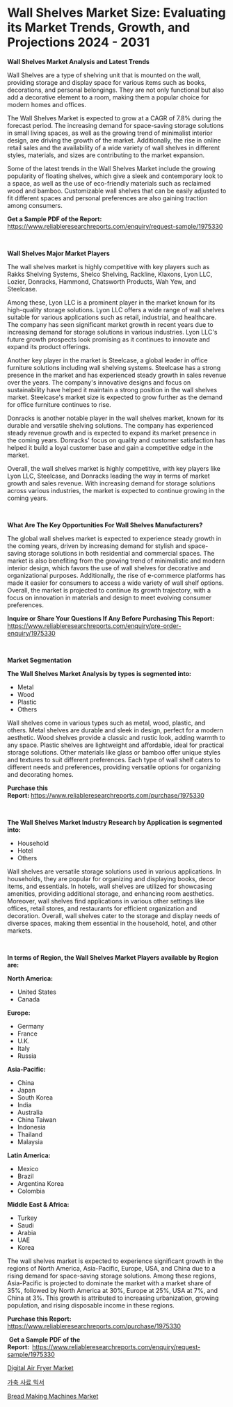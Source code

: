 <p><h1>Wall Shelves Market Size: Evaluating its Market Trends, Growth, and Projections 2024 - 2031</h1></p><p><strong>Wall Shelves Market Analysis and Latest Trends</strong></p>
<p><p>Wall Shelves are a type of shelving unit that is mounted on the wall, providing storage and display space for various items such as books, decorations, and personal belongings. They are not only functional but also add a decorative element to a room, making them a popular choice for modern homes and offices.</p><p>The Wall Shelves Market is expected to grow at a CAGR of 7.8% during the forecast period. The increasing demand for space-saving storage solutions in small living spaces, as well as the growing trend of minimalist interior design, are driving the growth of the market. Additionally, the rise in online retail sales and the availability of a wide variety of wall shelves in different styles, materials, and sizes are contributing to the market expansion.</p><p>Some of the latest trends in the Wall Shelves Market include the growing popularity of floating shelves, which give a sleek and contemporary look to a space, as well as the use of eco-friendly materials such as reclaimed wood and bamboo. Customizable wall shelves that can be easily adjusted to fit different spaces and personal preferences are also gaining traction among consumers.</p></p>
<p><strong>Get a Sample PDF of the Report:&nbsp;</strong> <a href="https://www.reliableresearchreports.com/enquiry/request-sample/1975330">https://www.reliableresearchreports.com/enquiry/request-sample/1975330</a></p>
<p>&nbsp;</p>
<p><strong>Wall Shelves Major Market Players</strong></p>
<p><p>The wall shelves market is highly competitive with key players such as Rakks Shelving Systems, Shelco Shelving, Rackline, Klaxons, Lyon LLC, Lozier, Donracks, Hammond, Chatsworth Products, Wah Yew, and Steelcase. </p><p>Among these, Lyon LLC is a prominent player in the market known for its high-quality storage solutions. Lyon LLC offers a wide range of wall shelves suitable for various applications such as retail, industrial, and healthcare. The company has seen significant market growth in recent years due to increasing demand for storage solutions in various industries. Lyon LLC's future growth prospects look promising as it continues to innovate and expand its product offerings.</p><p>Another key player in the market is Steelcase, a global leader in office furniture solutions including wall shelving systems. Steelcase has a strong presence in the market and has experienced steady growth in sales revenue over the years. The company's innovative designs and focus on sustainability have helped it maintain a strong position in the wall shelves market. Steelcase's market size is expected to grow further as the demand for office furniture continues to rise.</p><p>Donracks is another notable player in the wall shelves market, known for its durable and versatile shelving solutions. The company has experienced steady revenue growth and is expected to expand its market presence in the coming years. Donracks' focus on quality and customer satisfaction has helped it build a loyal customer base and gain a competitive edge in the market.</p><p>Overall, the wall shelves market is highly competitive, with key players like Lyon LLC, Steelcase, and Donracks leading the way in terms of market growth and sales revenue. With increasing demand for storage solutions across various industries, the market is expected to continue growing in the coming years.</p></p>
<p>&nbsp;</p>
<p><strong>What Are The Key Opportunities For Wall Shelves Manufacturers?</strong></p>
<p><p>The global wall shelves market is expected to experience steady growth in the coming years, driven by increasing demand for stylish and space-saving storage solutions in both residential and commercial spaces. The market is also benefiting from the growing trend of minimalistic and modern interior design, which favors the use of wall shelves for decorative and organizational purposes. Additionally, the rise of e-commerce platforms has made it easier for consumers to access a wide variety of wall shelf options. Overall, the market is projected to continue its growth trajectory, with a focus on innovation in materials and design to meet evolving consumer preferences.</p></p>
<p><strong>Inquire or Share Your Questions If Any Before Purchasing This Report:</strong> <a href="https://www.reliableresearchreports.com/enquiry/pre-order-enquiry/1975330">https://www.reliableresearchreports.com/enquiry/pre-order-enquiry/1975330</a></p>
<p>&nbsp;</p>
<p><strong>Market Segmentation</strong></p>
<p><strong>The Wall Shelves Market Analysis by types is segmented into:</strong></p>
<p><ul><li>Metal</li><li>Wood</li><li>Plastic</li><li>Others</li></ul></p>
<p><p>Wall shelves come in various types such as metal, wood, plastic, and others. Metal shelves are durable and sleek in design, perfect for a modern aesthetic. Wood shelves provide a classic and rustic look, adding warmth to any space. Plastic shelves are lightweight and affordable, ideal for practical storage solutions. Other materials like glass or bamboo offer unique styles and textures to suit different preferences. Each type of wall shelf caters to different needs and preferences, providing versatile options for organizing and decorating homes.</p></p>
<p><strong>Purchase this Report:&nbsp;</strong><a href="https://www.reliableresearchreports.com/purchase/1975330">https://www.reliableresearchreports.com/purchase/1975330</a></p>
<p>&nbsp;</p>
<p><strong>The Wall Shelves Market Industry Research by Application is segmented into:</strong></p>
<p><ul><li>Household</li><li>Hotel</li><li>Others</li></ul></p>
<p><p>Wall shelves are versatile storage solutions used in various applications. In households, they are popular for organizing and displaying books, decor items, and essentials. In hotels, wall shelves are utilized for showcasing amenities, providing additional storage, and enhancing room aesthetics. Moreover, wall shelves find applications in various other settings like offices, retail stores, and restaurants for efficient organization and decoration. Overall, wall shelves cater to the storage and display needs of diverse spaces, making them essential in the household, hotel, and other markets.</p></p>
<p>&nbsp;</p>
<p><strong>In terms of Region, the Wall Shelves Market Players available by Region are:</strong></p>
<p>
    <p> <strong> North America: </strong>
        <ul>
            <li>United States</li>
            <li>Canada</li>
        </ul>
        </p> 
    <p> <strong> Europe: </strong>
        <ul>
            <li>Germany</li>
            <li>France</li>
            <li>U.K.</li>
            <li>Italy</li>
            <li>Russia</li>
        </ul>
        </p> 
    <p> <strong> Asia-Pacific: </strong>
        <ul>
            <li>China</li>
            <li>Japan</li>
            <li>South Korea</li>
            <li>India</li>
            <li>Australia</li>
            <li>China Taiwan</li>
            <li>Indonesia</li>
            <li>Thailand</li>
            <li>Malaysia</li>
        </ul>
        </p> 
    <p> <strong> Latin America: </strong>
        <ul>
            <li>Mexico</li>
            <li>Brazil</li>
            <li>Argentina Korea</li>
            <li>Colombia</li>
        </ul>
        </p> 
    <p> <strong> Middle East & Africa: </strong>
        <ul>
            <li>Turkey</li>
            <li>Saudi</li>
            <li>Arabia</li>
            <li>UAE</li>
            <li>Korea</li>
        </ul>
    </p>
    </p>
<p><p>The wall shelves market is expected to experience significant growth in the regions of North America, Asia-Pacific, Europe, USA, and China due to a rising demand for space-saving storage solutions. Among these regions, Asia-Pacific is projected to dominate the market with a market share of 35%, followed by North America at 30%, Europe at 25%, USA at 7%, and China at 3%. This growth is attributed to increasing urbanization, growing population, and rising disposable income in these regions.</p></p>
<p><strong>Purchase this Report: </strong><a href="https://www.reliableresearchreports.com/purchase/1975330">https://www.reliableresearchreports.com/purchase/1975330</a></p>
<p>&nbsp;<strong>Get a Sample PDF of the Report:&nbsp;&nbsp;</strong><a href="https://www.reliableresearchreports.com/enquiry/request-sample/1975330">https://www.reliableresearchreports.com/enquiry/request-sample/1975330</a></p>
<p><strong></strong></p>
<p><p><a href="https://github.com/redneck06/Market-Research-Report-List-2/blob/main/digital-air-fryer-market.md">Digital Air Fryer Market</a></p><p><a href="https://medium.com/@boydsmitham726/%EA%B0%80%EC%B6%95-%EC%82%AC%EB%A3%8C-%EB%AF%B9%EC%84%9C-%EC%8B%9C%EC%9E%A5-%EA%B7%9C%EB%AA%A8%EB%8A%94-%EC%84%B8%EA%B3%84-%EC%82%B0%EC%97%85%EC%97%90%EC%84%9C-%EC%B5%9C%EA%B3%A0%EC%9D%98-%EB%A7%88%EC%BC%80%ED%8C%85-%EC%B1%84%EB%84%90%EC%9D%84-%EB%82%98%ED%83%80%EB%83%85%EB%8B%88%EB%8B%A4-1ec3fbcd39ec">가축 사료 믹서</a></p><p><a href="https://github.com/nicoletavirag/Market-Research-Report-List-2/blob/main/bread-making-machines-market.md">Bread Making Machines Market</a></p></p>